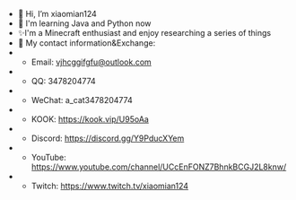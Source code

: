 - 👋 Hi, I’m xiaomian124
- 👀 I'm learning Java and Python now
- ✨I'm a Minecraft enthusiast and enjoy researching a series of things
- 📖 My contact information&Exchange:
- - Email: vjhcggifgfu@outlook.com
- - QQ: 3478204774
- - WeChat: a_cat3478204774
- - KOOK: https://kook.vip/U95oAa
- - Discord: https://discord.gg/Y9PducXYem
- - YouTube: https://www.youtube.com/channel/UCcEnFONZ7BhnkBCGJ2L8knw/
- - Twitch: https://www.twitch.tv/xiaomian124
<!---
xiaomian124/xiaomian124 is a ✨ special ✨ repository because its `README.md` (this file) appears on your GitHub profile.
You can click the Preview link to take a look at your changes.
--->
